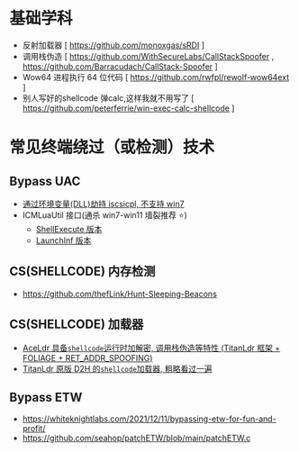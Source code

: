 # 基础学科

- 反射加载器 [ https://github.com/monoxgas/sRDI ]
- 调用栈伪造 [ https://github.com/WithSecureLabs/CallStackSpoofer , https://github.com/Barracudach/CallStack-Spoofer ]
- Wow64 进程执行 64 位代码 [ https://github.com/rwfpl/rewolf-wow64ext ]
- 别人写好的shellcode 弹calc,这样我就不用写了 [ https://github.com/peterferrie/win-exec-calc-shellcode ]
# 常见终端绕过（或检测）技术

## Bypass UAC

- [通过环境变量(DLL)劫持 iscsicpl, 不支持 win7](https://github.com/zha0gongz1/iscsicpl_bypassUAC)
- ICMLuaUtil 接口(通杀 win7-win11 墙裂推荐 ⭐)
	- [ShellExecute 版本](https://github.com/0xlane/BypassUAC/blob/master/BypassUAC/main.cpp)
	- [LaunchInf 版本](https://github.com/dro/uac-launchinf-poc/blob/master/poc.c)

## CS(SHELLCODE) 内存检测

- https://github.com/thefLink/Hunt-Sleeping-Beacons

## CS(SHELLCODE) 加载器

- [ AceLdr 具备`shellcode`运行时加解密, 调用栈伪造等特性 (TitanLdr 框架 + FOLIAGE + RET_ADDR_SPOOFING)](https://github.com/kyleavery/AceLdr)
- [TitanLdr 原版 D2H 的`shellcode`加载器, 粗略看过一遍]( https://github.com/kyleavery/TitanLdr )

## Bypass ETW
- <https://whiteknightlabs.com/2021/12/11/bypassing-etw-for-fun-and-profit/>
- <https://github.com/seahop/patchETW/blob/main/patchETW.c>
